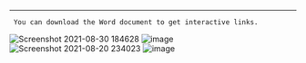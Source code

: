 

---
 ```
  You can download the Word document to get interactive links.
```







![Screenshot 2021-08-30 184628](https://user-images.githubusercontent.com/88948653/131441589-754f80cf-c3d6-45ad-a42c-5216884ecb7a.png)
![image](https://user-images.githubusercontent.com/88948653/131441776-6a3b9faa-c5ca-4892-ac72-01e7de89c7d1.png)
![Screenshot 2021-08-20 234023](https://user-images.githubusercontent.com/88948653/131441825-2fc0f6cf-68ef-43b4-bcc1-e87d12f29677.png)
![image](https://user-images.githubusercontent.com/88948653/131443544-5451edc0-b03e-4585-8fc8-ff7a2dc48c04.png)


